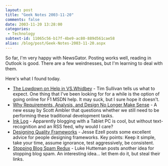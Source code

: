```yaml
---
layout: post
title: "Geek Notes 2003-11-20"
comments: false
date: 2003-11-20 13:28:00
categories:
 - Technology
subtext-id: 11065c56-b17f-4be9-ac80-889d561cae58
alias: /blog/post/Geek-Notes-2003-11-20.aspx
---
```



So far, I'm very happy with NewsGator. Posting works well, reading in Outlook is good. There are a few weirdnesses, but I'm learning to deal with them. 

Here's what I found today. 

  * [The Lowdown on Help in VS.Whidbey](http://blogs.gotdotnet.com/timsull/commentview.aspx/bd075a79-1033-4cd2-9611-815e90ee274c) - Tim Sullivan tells us what to expect. One thing that I've been looking for for a while is the option of going online for F1 MSDN help. It may suck, but I sure hope it doesn't. 
  * [Why Requirements, Analysis, and Design No Longer Make Sense](http://www.agilemodeling.com/essays/phasesExamined.htm) - A new essay by Scott Ambler that questions whether we still need to be performing these traditional development tasks. 
  * [Ink Log](http://www.inklog.com/) - Apparently blogging with a Tablet PC is cool, but without text-recognition and an RSS feed, why would I care? 
  * [Designing Quality Frameworks](http://weblogs.asp.net/jezell/posts/38755.aspx) - Jesse Ezell posts some excellent advice for people designing frameworks. Key points: Keep it simple, take your time, assume ignorance, test aggressively, be consistent. 
  * [Stopping Blog Spam Redux](http://www.hutteman.com/weblog/2003/11/20-144.html) - Luke Hutteman posts another idea for stopping blog spam. An interesting idea... let them do it, but steal their links. 
